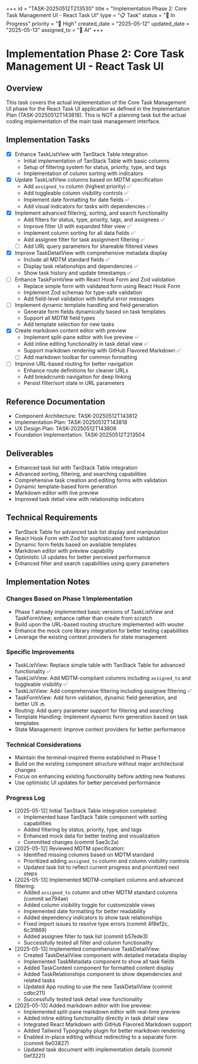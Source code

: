+++
id = "TASK-20250512T213530"
title = "Implementation Phase 2: Core Task Management UI - React Task UI"
type = "📋 Task"
status = "🔵 In Progress"
priority = "🔼 High"
created_date = "2025-05-12"
updated_date = "2025-05-13"
assigned_to = "🤖 AI"
+++

# Implementation Phase 2: Core Task Management UI - React Task UI

## Overview
This task covers the actual implementation of the Core Task Management UI phase for the React Task UI application as defined in the Implementation Plan (TASK-20250512T143818). This is NOT a planning task but the actual coding implementation of the main task management interface.

## Implementation Tasks
- [x] Enhance TaskListView with TanStack Table integration
  - Initial implementation of TanStack Table with basic columns
  - Setup of filtering system for status, priority, type, and tags
  - Implementation of column sorting with indicators
- [x] Update TaskListView columns based on MDTM specification
  - Add `assigned_to` column (highest priority) ✅
  - Add toggleable column visibility controls ✅
  - Implement date formatting for date fields ✅
  - Add visual indicators for tasks with dependencies ✅
- [x] Implement advanced filtering, sorting, and search functionality
  - Add filters for status, type, priority, tags, and assignees ✅
  - Improve filter UI with expanded filter view ✅
  - Implement column sorting for all data fields ✅
  - Add assignee filter for task assignment filtering ✅
  - [ ] Add URL query parameters for shareable filtered views
- [x] Improve TaskDetailView with comprehensive metadata display
  - Include all MDTM standard fields ✅
  - Display task relationships and dependencies ✅
  - Show task history and update timestamps ✅
- [ ] Enhance TaskFormView with React Hook Form and Zod validation
  - Replace simple form with validated form using React Hook Form
  - Implement Zod schemas for type-safe validation
  - Add field-level validation with helpful error messages
- [ ] Implement dynamic template handling and field generation
  - Generate form fields dynamically based on task templates
  - Support all MDTM field types
  - Add template selection for new tasks
- [x] Create markdown content editor with preview
  - Implement split-pane editor with live preview ✅
  - Add inline editing functionality in task detail view ✅
  - Support markdown rendering with GitHub Flavored Markdown ✅
  - [ ] Add markdown toolbar for common formatting
- [ ] Improve URL-based routing for better navigation
  - Enhance route definitions for cleaner URLs
  - Add breadcrumb navigation for deep linking
  - Persist filter/sort state in URL parameters

## Reference Documentation
- Component Architecture: TASK-20250512T143812
- Implementation Plan: TASK-20250512T143818
- UX Design Plan: TASK-20250512T143806
- Foundation Implementation: TASK-20250512T213504

## Deliverables
- Enhanced task list with TanStack Table integration
- Advanced sorting, filtering, and searching capabilities
- Comprehensive task creation and editing forms with validation
- Dynamic template-based form generation
- Markdown editor with live preview
- Improved task detail view with relationship indicators

## Technical Requirements
- TanStack Table for advanced task list display and manipulation
- React Hook Form with Zod for sophisticated form validation
- Dynamic form fields based on available templates
- Markdown editor with preview capability
- Optimistic UI updates for better perceived performance
- Enhanced filter and search capabilities using query parameters

## Implementation Notes

### Changes Based on Phase 1 Implementation
- Phase 1 already implemented basic versions of TaskListView and TaskFormView; enhance rather than create from scratch
- Build upon the URL-based routing structure implemented with wouter
- Enhance the mock core library integration for better testing capabilities
- Leverage the existing context providers for state management

### Specific Improvements
- TaskListView: Replace simple table with TanStack Table for advanced functionality ✅
- TaskListView: Add MDTM-compliant columns including `assigned_to` and toggleable visibility ✅
- TaskListView: Add comprehensive filtering including assignee filtering ✅
- TaskFormView: Add form validation, dynamic field generation, and better UX 🔜
- Routing: Add query parameter support for filtering and searching
- Template Handling: Implement dynamic form generation based on task templates
- State Management: Improve context providers for better performance

### Technical Considerations
- Maintain the terminal-inspired theme established in Phase 1
- Build on the existing component structure without major architectural changes
- Focus on enhancing existing functionality before adding new features
- Use optimistic UI updates for better perceived performance

### Progress Log
- [2025-05-12] Initial TanStack Table integration completed:
  - Implemented base TanStack Table component with sorting capabilities
  - Added filtering by status, priority, type, and tags
  - Enhanced mock data for better testing and visualization
  - Committed changes (commit 5ae3c2a)
- [2025-05-12] Reviewed MDTM specification:
  - Identified missing columns based on MDTM standard
  - Prioritized adding `assigned_to` column and column visibility controls
  - Updated task list to reflect current progress and prioritized next steps
- [2025-05-13] Implemented MDTM-compliant columns and advanced filtering:
  - Added `assigned_to` column and other MDTM standard columns (commit ae794ae)
  - Added column visibility toggle for customizable views
  - Implemented date formatting for better readability
  - Added dependency indicators to show task relationships
  - Fixed import issues to resolve type errors (commit 4f8ef2c, 6c3f869)
  - Added assignee filter to task list (commit b57ede3)
  - Successfully tested all filter and column functionality
- [2025-05-13] Implemented comprehensive TaskDetailView:
  - Created TaskDetailView component with detailed metadata display
  - Implemented TaskMetadata component to show all task fields
  - Added TaskContent component for formatted content display
  - Added TaskRelationships component to show dependencies and related tasks
  - Updated App routing to use the new TaskDetailView (commit cdbc211)
  - Successfully tested task detail view functionality
- [2025-05-13] Added markdown editor with live preview:
  - Implemented split-pane markdown editor with real-time preview
  - Added inline editing functionality directly in task detail view
  - Integrated React Markdown with GitHub Flavored Markdown support
  - Added Tailwind Typography plugin for better markdown rendering
  - Enabled in-place editing without redirecting to a separate form (commit 6e03827)
  - Updated task document with implementation details (commit 0ef3221)
